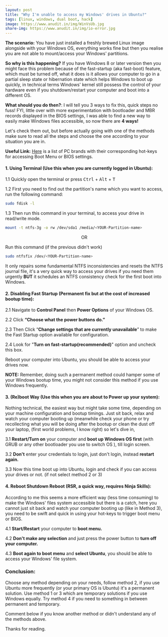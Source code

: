 ```yaml
---
layout: post
title: "Why I'm unable to access my Windows' drives in Ubuntu?"
tags: [linux, windows, dual boot, hack]
image: https://www.anudit.in/img/WinVsUb.jpg
share-img: https://www.anudit.in/img/io-error.jpg
---
```


__The scenario:__ You have just installed a freshly brewed Linux image alongside with your Windows OS, everything works fine but then you realise you are not able to mount/access your Windows' partitions. 

<div class="ads">
<script type="text/javascript">
  ( function() {
    if (window.CHITIKA === undefined) { window.CHITIKA = { 'units' : [] }; };
    var unit = {"calltype":"async[2]","publisher":"anuditverma","width":320,"height":50,"sid":"Chitika Default"};
    var placement_id = window.CHITIKA.units.length;
    window.CHITIKA.units.push(unit);
    document.write('<div id="chitikaAdBlock-' + placement_id + '"></div>');
}());
</script>
<script type="text/javascript" src="//cdn.chitika.net/getads.js" async></script>
</div>

__So why is this happening?__ If you have Windows 8 or later version then you might face this problem because of the fast-startup (aka fast-boot) feature, which must be turned off, what it does is it allows your computer to go in a partial sleep state or hibernation state which helps Windows to boot up quickly, in technical terms Windows' kernel still possess the control of your hardware even if you shutdown/restart your computer and boot into a different OS.

__What should you do then?__:
I will tell you 3 ways to fix this, quick steps no fuss!
FYI, little over with more experimentation with bootloader and MBR records displayed in the BIOS settings, I was able to find a new way to easily make Windows files accessible, so now there are __4 ways!__ 

Let's check them out, but before actually going with one of the methods make sure to read all the steps and choose the one according to your situation you are in.

__Useful Link:__ [Here](http://www.disk-image.com/faq-bootmenu.htm) is a list of PC brands with their corresponding hot-keys for accessing Boot Menu or BIOS settings.

#### __1. Using Terminal (Use this when you are currently logged in Ubuntu)__:

1.1 Quickly open the terminal or press <kbd>Ctrl</kbd> + <kbd>Alt</kbd> + <kbd>T</kbd>

1.2 First you need to find out the partition's name which you want to access, run the following command:

```bash
sudo fdisk -l 
```
1.3 Then run this command in your terminal, to access your drive in read/write mode.

```bash
mount -t ntfs-3g -o rw /dev/sda1 /media/<YOUR-Partition-name>
```

<center>OR</center>

Run this command (if the previous didn't work)

```bash
sudo ntfsfix /dev/<YOUR-Partition-name>
```
It only repairs some fundamental NTFS inconsistencies and resets the NTFS journal file, it's a very quick way to access your drives if you need them urgently __BUT__ it schedules an NTFS consistency check for the first boot into Windows.


#### __2. Disabling Fast Startup (Permanent fix but at the cost of increased bootup time)__:

2.1 Navigate to __Control Panel__ then __Power Options__ of your Windows OS.

2.2 Click __“Choose what the power buttons do.”__

2.3 Then Click “__Change settings that are currently unavailable__” to make the Fast Startup option available for configuration.

2.4 Look for "__Turn on fast-startup(recommended)__" option and uncheck this box.

Reboot your computer into Ubuntu, you should be able to access your drives now.

__NOTE:__ Remember, doing such a permanent method could hamper some of your Windows bootup time, you might not consider this method if you use Windows frequently.


<div class="ads">
<div class="mobile-js-hide">
<script type="text/javascript">
  ( function() {
    if (window.CHITIKA === undefined) { window.CHITIKA = { 'units' : [] }; };
    var unit = {"calltype":"async[2]","publisher":"anuditverma","width":550,"height":250,"sid":"Chitika Default"};
    var placement_id = window.CHITIKA.units.length;
    window.CHITIKA.units.push(unit);
    document.write('<div id="chitikaAdBlock-' + placement_id + '"></div>');
}());
</script>
<script type="text/javascript" src="//cdn.chitika.net/getads.js" async></script>
</div>
</div>

#### __3. (Re)boot Way (Use this when you are about to Power up your system)__:

Nothing technical, the easiest way but might take some time, depending on your machine configuration and bootup timings. Just sit back, relax and watch your computer booting up (meanwhile check your phone or try recollecting what you will be doing after the bootup or clean the dust off your laptop, (first world problems, I know right) so let's dive in,

3.1 __Restart/Turn on__ your computer and __boot up Windows OS first__ (with GRUB or any other bootloader you use to switch OS ), till login screen.

3.2 __Don't__ enter your credentials to login, just don't login, instead __restart again.__ 

3.3 Now this time boot up into Ubuntu, login and check if you can access your drives or not. (if not select method 2 or 3)

#### __4. Reboot Shutdown Reboot (RSR, a quick way, requires Ninja Skills)__:

According to me this seems a more efficient way (less time consuming) to make the Windows' files system accessible but there is a catch, here you cannot just sit back and watch your computer booting up (like in Method 3), you need to be swift and quick in using your hot-keys to trigger boot menu or BIOS.

4.1 __Start/Restart__ your computer to __boot menu.__

4.2 __Don't make any selection__ and just press the power button to __turn off your computer.__

4.3 __Boot again to boot menu__ and __select Ubuntu__, you should be able to access your Windows' file system.


### __Conclusion__:
Choose any method depending on your needs, follow method 2, if you use Ubuntu more frequently (or your primary OS is Ubuntu) it's a permanent solution. Use method 1 or 3 which are temporary solutions if you use Windows equally. Try method 4 if you need to something in between permanent and temporary.

<div class="ads">
<div class="mobile-js-hide">
<script type="text/javascript">
  ( function() {
    if (window.CHITIKA === undefined) { window.CHITIKA = { 'units' : [] }; };
    var unit = {"calltype":"async[2]","publisher":"anuditverma","width":728,"height":90,"sid":"Chitika Default"};
    var placement_id = window.CHITIKA.units.length;
    window.CHITIKA.units.push(unit);
    document.write('<div id="chitikaAdBlock-' + placement_id + '"></div>');
}());
</script>
<script type="text/javascript" src="//cdn.chitika.net/getads.js" async></script>
</div>
</div>


Comment below if you know another method or didn't understand any of the methods above.

Thanks for reading.